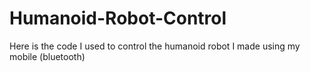 # Humanoid-Robot-Control
Here is the code I used to control the humanoid robot I made using my mobile (bluetooth)
